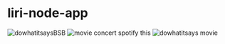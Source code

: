 # liri-node-app


![dowhatitsaysBSB](https://user-images.githubusercontent.com/60024912/86986055-5379de80-c158-11ea-9a3b-2403eb82d6d4.PNG)
![movie concert spotify this](https://user-images.githubusercontent.com/60024912/86986056-5379de80-c158-11ea-94c5-f94dfd8528ce.PNG)
![dowhatitsays movie](https://user-images.githubusercontent.com/60024912/86986057-54127500-c158-11ea-85d6-53a13dbd414a.PNG)
